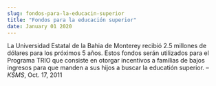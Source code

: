 ```yaml
---
slug: fondos-para-la-educacin-superior
title: "Fondos para la educación superior"
date: January 01 2020
---
```


<p>La Universidad Estatal de la Bahia de Monterey recibió 2.5 millones de dólares para los próximos 5 años. Estos fondos serán utilizados para el Programa TRIO que consiste en otorgar incentivos a familias de bajos ingresos para que manden a sus hijos a buscar la educatión superior. – <em>KSMS</em>, Oct. 17, 2011
</p>

